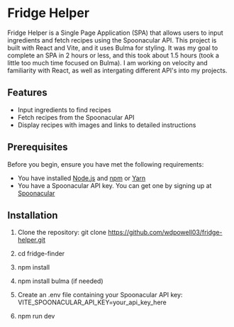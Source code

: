 # Fridge Helper

Fridge Helper is a Single Page Application (SPA) that allows users to input ingredients and fetch recipes using the Spoonacular API. This project is built with React and Vite, and it uses Bulma for styling.
It was my goal to complete an SPA in 2 hours or less, and this took about 1.5 hours (took a little too much time focused on Bulma). 
I am working on velocity and familiarity with React, as well as intergating different API's into my projects.

## Features

- Input ingredients to find recipes
- Fetch recipes from the Spoonacular API
- Display recipes with images and links to detailed instructions

## Prerequisites

Before you begin, ensure you have met the following requirements:

- You have installed [Node.js](https://nodejs.org/) and [npm](https://www.npmjs.com/) or [Yarn](https://yarnpkg.com/)
- You have a Spoonacular API key. You can get one by signing up at [Spoonacular](https://spoonacular.com/food-api)

## Installation

1. Clone the repository: git clone https://github.com/wdpowell03/fridge-helper.git

2. cd fridge-finder

3. npm install
 
4. npm install bulma (if needed)
 
5. Create an .env file containing your Spoonacular API key: VITE_SPOONACULAR_API_KEY=your_api_key_here

6. npm run dev
